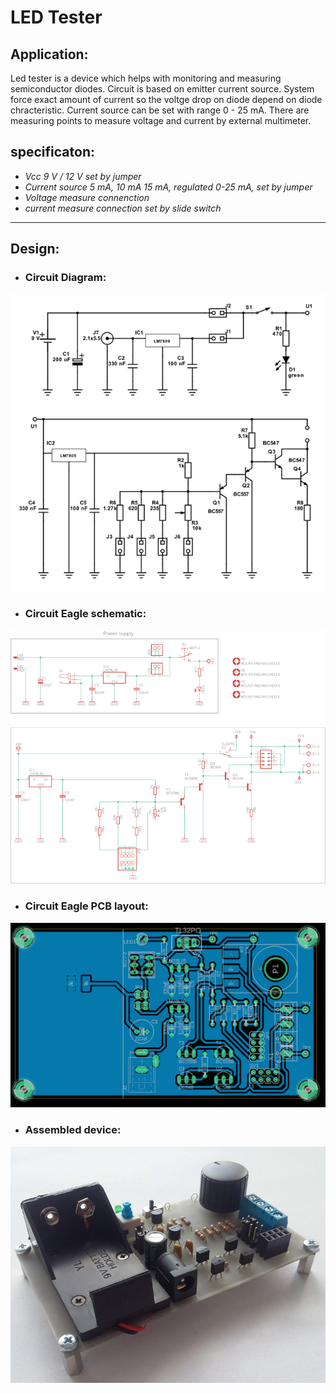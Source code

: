 # LED Tester

## Application:
Led tester is a device which helps with monitoring and measuring semiconductor diodes. Circuit is based on emitter current source. System force exact amount of current so the voltge drop on diode depend on diode chracteristic. Current source can be set with range 0 - 25 mA. There are measuring points to measure voltage and current by external multimeter. 

## specificaton:
- *Vcc 9 V / 12 V set by jumper*
- *Current source 5 mA, 10 mA 15 mA, regulated 0-25 mA, set by jumper*
- *Voltage measure connenction*
- *current measure connection set by slide switch* 

---
## Design:
* ### Circuit Diagram:
<img src="https://github.com/sebgone/SmallProjects/blob/main/7.%20LED%20Tester/LED%20Tester%20diagram.png" width="600">

* ### Circuit Eagle schematic:
<img src="https://github.com/sebgone/SmallProjects/blob/main/7.%20LED%20Tester/LED%20Tester%20schematic.png" width="700">

* ### Circuit Eagle PCB layout:
<img src="https://github.com/sebgone/SmallProjects/blob/main/7.%20LED%20Tester/LED%20Tester%20board.png" width="600">

* ### Assembled device:
<img src="https://github.com/sebgone/SmallProjects/blob/main/7.%20LED%20Tester/Photos/img2.jpg" width="600">
